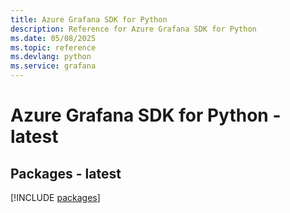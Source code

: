 ```yaml
---
title: Azure Grafana SDK for Python
description: Reference for Azure Grafana SDK for Python
ms.date: 05/08/2025
ms.topic: reference
ms.devlang: python
ms.service: grafana
---
```

# Azure Grafana SDK for Python - latest
## Packages - latest
[!INCLUDE [packages](grafana-index.md)]